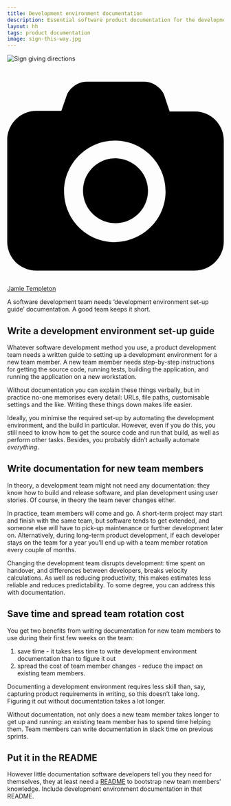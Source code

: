 ```yaml
---
title: Development environment documentation
description: Essential software product documentation for the development team
layout: hh
tags: product documentation
image: sign-this-way.jpg
---
```


![Sign giving directions](sign-this-way.jpg)

<a class="unsplash" href="https://unsplash.com/photos/6gQjPGx1uQw" rel="noopener noreferrer"><span><svg xmlns="http://www.w3.org/2000/svg" viewBox="0 0 32 32"><title>unsplash-logo</title><path d="M20.8 18.1c0 2.7-2.2 4.8-4.8 4.8s-4.8-2.1-4.8-4.8c0-2.7 2.2-4.8 4.8-4.8 2.7.1 4.8 2.2 4.8 4.8zm11.2-7.4v14.9c0 2.3-1.9 4.3-4.3 4.3h-23.4c-2.4 0-4.3-1.9-4.3-4.3v-15c0-2.3 1.9-4.3 4.3-4.3h3.7l.8-2.3c.4-1.1 1.7-2 2.9-2h8.6c1.2 0 2.5.9 2.9 2l.8 2.4h3.7c2.4 0 4.3 1.9 4.3 4.3zm-8.6 7.5c0-4.1-3.3-7.5-7.5-7.5-4.1 0-7.5 3.4-7.5 7.5s3.3 7.5 7.5 7.5c4.2-.1 7.5-3.4 7.5-7.5z"></path></svg></span><span>Jamie Templeton</span></a>

A software development team needs ‘development environment set-up guide’ documentation.
A good team keeps it short.

## Write a development environment set-up guide 

Whatever software development method you use, a product development team needs a written guide to setting up a development environment for a new team member.
A new team member needs step-by-step instructions for getting the source code, running tests, building the application, and running the application on a new workstation. 

Without documentation you can explain these things verbally, but in practice no-one memorises every detail: 
URLs, file paths, customisable settings and the like.
Writing these things down makes life easier.

Ideally, you minimise the required set-up by automating the development environment, and the build in particular.
However, even if you do this, you still need to know how to get the source code and run that build, as well as perform other tasks.
Besides, you probably didn’t actually automate _everything_. 

## Write documentation for new team members 

In theory, a development team might not need any documentation: they know how to build and release software, and plan development using user stories.
Of course, in theory the team never changes either. 

In practice, team members will come and go.
A short-term project may start and finish with the same team, but software tends to get extended, and someone else will have to pick-up maintenance or further development later on.
Alternatively, during long-term product development, if each developer stays on the team for a year you’ll end up with a team member rotation every couple of months.

Changing the development team disrupts development: time spent on handover, and differences between developers, breaks velocity calculations.
As well as reducing productivity, this makes estimates less reliable and reduces predictability.
To some degree, you can address this with documentation. 

## Save time and spread team rotation cost

You get two benefits from writing documentation for new team members to use during their first few weeks on the team:

1. save time - it takes less time to write development environment documentation than to figure it out 
2. spread the cost of team member changes - reduce the impact on existing team members. 

Documenting a development environment requires less skill than, say, capturing product requirements in writing, so this doesn’t take long.
Figuring it out without documentation takes a lot longer. 

Without documentation, not only does a new team member takes longer to get up and running: 
an existing team member has to spend time helping them.
Team members can write documentation in slack time on previous sprints. 

## Put it in the README

However little documentation software developers tell you they need for themselves, they at least need a
[README](https://en.wikipedia.org/wiki/README) to bootstrap new team members’ knowledge.
Include development environment documentation in that README.
